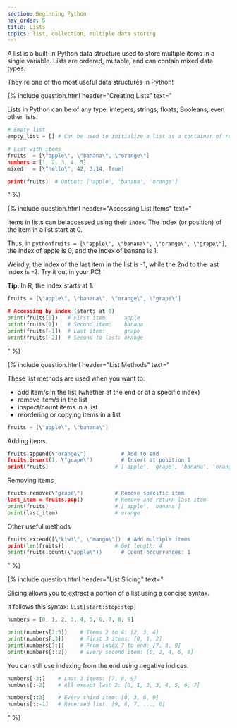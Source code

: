 ```yaml
---
section: Beginning Python
nav_order: 6
title: Lists
topics: list, collection, multiple data storing
---
```


A list is a built-in Python data structure used to store multiple items in a single variable. Lists are ordered, mutable, and can contain mixed data types.

They're one of the most useful data structures in Python!

{% include question.html header="Creating Lists" text="

Lists in Python can be of any type: integers, strings, floats, Booleans, even other lists.

```python
# Empty list
empty_list = [] # Can be used to initialize a list as a container of results

# List with items
fruits  = [\"apple\", \"banana\", \"orange\"]
numbers = [1, 2, 3, 4, 5]
mixed   = [\"hello\", 42, 3.14, True]

print(fruits)  # Output: ['apple', 'banana', 'orange']
```
" %}

{% include question.html header="Accessing List Items" text="

Items in lists can be accessed using their ```index```. The index (or position) of the item in a list start at 0.

Thus, in ```pythonfruits = [\"apple\", \"banana\", \"orange\", \"grape\"]```, the index of apple is 0, and the index of banana is 1.

Weirdly, the index of the last item in the list is -1, while the 2nd to the last index is -2. Try it out in your PC!

**Tip:** In R, the index starts at 1.

```python
fruits = [\"apple\", \"banana\", \"orange\", \"grape\"]

# Accessing by index (starts at 0)
print(fruits[0])   # First item:     apple
print(fruits[1])   # Second item:    banana
print(fruits[-1])  # Last item:      grape
print(fruits[-2])  # Second to last: orange
```
" %}

{% include question.html header="List Methods" text="

These list methods are used when you want to:

- add item/s in the list (whether at the end or at a specific index)
- remove item/s in the list
- inspect/count items in a list
- reordering or copying items in a list

```python
fruits = [\"apple\", \"banana\"]
```
Adding items.

```python
fruits.append(\"orange\")           # Add to end
fruits.insert(1, \"grape\")         # Insert at position 1
print(fruits)                     # ['apple', 'grape', 'banana', 'orange']
```
Removing items

```python
fruits.remove(\"grape\")          # Remove specific item
last_item = fruits.pop()          # Remove and return last item
print(fruits)                     # ['apple', 'banana']
print(last_item)                  # orange
```
Other useful methods

```python
fruits.extend([\"kiwi\", \"mango\"])  # Add multiple items
print(len(fruits))                # Get length: 4
print(fruits.count(\"apple\"))      # Count occurrences: 1
```
" %}

{% include question.html header="List Slicing" text="

Slicing allows you to extract a portion of a list using a concise syntax.

It follows this syntax: ```list[start:stop:step]```

```python
numbers = [0, 1, 2, 3, 4, 5, 6, 7, 8, 9]

print(numbers[2:5])    # Items 2 to 4: [2, 3, 4]
print(numbers[:3])     # First 3 items: [0, 1, 2]
print(numbers[7:])     # From index 7 to end: [7, 8, 9]
print(numbers[::2])    # Every second item: [0, 2, 4, 6, 8]
```

You can still use indexing from the end using negative indices.

```python
numbers[-3:]    # Last 3 items: [7, 8, 9]
numbers[:-2]    # All except last 2: [0, 1, 2, 3, 4, 5, 6, 7]

numbers[::3]    # Every third item: [0, 3, 6, 9]
numbers[::-1]   # Reversed list: [9, 8, 7, ..., 0]
```

" %}
